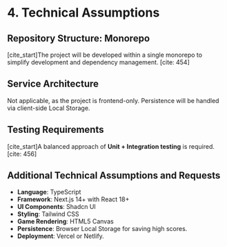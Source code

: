 # 4. Technical Assumptions

## Repository Structure: Monorepo

[cite_start]The project will be developed within a single monorepo to simplify development and dependency management. [cite: 454]

## Service Architecture

Not applicable, as the project is frontend-only. Persistence will be handled via client-side Local Storage.

## Testing Requirements

[cite_start]A balanced approach of **Unit + Integration testing** is required. [cite: 456]

## Additional Technical Assumptions and Requests

- **Language**: TypeScript
- **Framework**: Next.js 14+ with React 18+
- **UI Components**: Shadcn UI
- **Styling**: Tailwind CSS
- **Game Rendering**: HTML5 Canvas
- **Persistence**: Browser Local Storage for saving high scores.
- **Deployment**: Vercel or Netlify.
